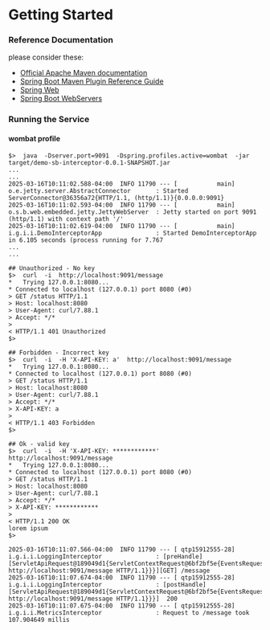 # Getting Started

### Reference Documentation
please consider these:

* [Official Apache Maven documentation](https://maven.apache.org/guides/index.html)
* [Spring Boot Maven Plugin Reference Guide](https://docs.spring.io/spring-boot/docs/2.3.0.RELEASE/maven-plugin/reference/html/)
* [Spring Web](https://docs.spring.io/spring-boot/reference/web/servlet.html)
* [Spring Boot WebServers](https://docs.spring.io/spring-boot/how-to/webserver.html)

### Running the Service

#### wombat profile
```
$>  java  -Dserver.port=9091  -Dspring.profiles.active=wombat  -jar target/demo-sb-interceptor-0.0.1-SNAPSHOT.jar
...
...
2025-03-16T10:11:02.588-04:00  INFO 11790 --- [           main] o.e.jetty.server.AbstractConnector       : Started ServerConnector@36356a72{HTTP/1.1, (http/1.1)}{0.0.0.0:9091}
2025-03-16T10:11:02.593-04:00  INFO 11790 --- [           main] o.s.b.web.embedded.jetty.JettyWebServer  : Jetty started on port 9091 (http/1.1) with context path '/'
2025-03-16T10:11:02.619-04:00  INFO 11790 --- [           main] i.g.i.i.DemoInterceptorApp               : Started DemoInterceptorApp in 6.105 seconds (process running for 7.767
...
...
```

```
## Unauthorized - No key
$>  curl  -i  http://localhost:9091/message
*   Trying 127.0.0.1:8080...
* Connected to localhost (127.0.0.1) port 8080 (#0)
> GET /status HTTP/1.1
> Host: localhost:8080
> User-Agent: curl/7.88.1
> Accept: */*
> 
< HTTP/1.1 401 Unauthorized
$>
```

```
## Forbidden - Incorrect key
$>  curl  -i  -H 'X-API-KEY: a'  http://localhost:9091/message
*   Trying 127.0.0.1:8080...
* Connected to localhost (127.0.0.1) port 8080 (#0)
> GET /status HTTP/1.1
> Host: localhost:8080
> User-Agent: curl/7.88.1
> Accept: */*
> X-API-KEY: a
> 
< HTTP/1.1 403 Forbidden
$>
```

```
## Ok - valid key
$>  curl  -i  -H 'X-API-KEY: ************' http://localhost:9091/message
*   Trying 127.0.0.1:8080...
* Connected to localhost (127.0.0.1) port 8080 (#0)
> GET /status HTTP/1.1
> Host: localhost:8080
> User-Agent: curl/7.88.1
> Accept: */*
> X-API-KEY: ************
> 
< HTTP/1.1 200 OK
lorem ipsum
$>
```

```
2025-03-16T10:11:07.566-04:00  INFO 11790 --- [ qtp15912555-28] i.g.i.i.LoggingInterceptor               : [preHandle][ServletApiRequest@189049d1{ServletContextRequest@6bf2bf5e{EventsRequest@1ea30301{GET@6d041c1e http://localhost:9091/message HTTP/1.1}}}][GET] /message
2025-03-16T10:11:07.674-04:00  INFO 11790 --- [ qtp15912555-28] i.g.i.i.LoggingInterceptor               : [postHandle][ServletApiRequest@189049d1{ServletContextRequest@6bf2bf5e{EventsRequest@1ea30301{GET@6d041c1e http://localhost:9091/message HTTP/1.1}}}]  200
2025-03-16T10:11:07.675-04:00  INFO 11790 --- [ qtp15912555-28] i.g.i.i.MetricsInterceptor               : Request to /message took 107.904649 millis

```
